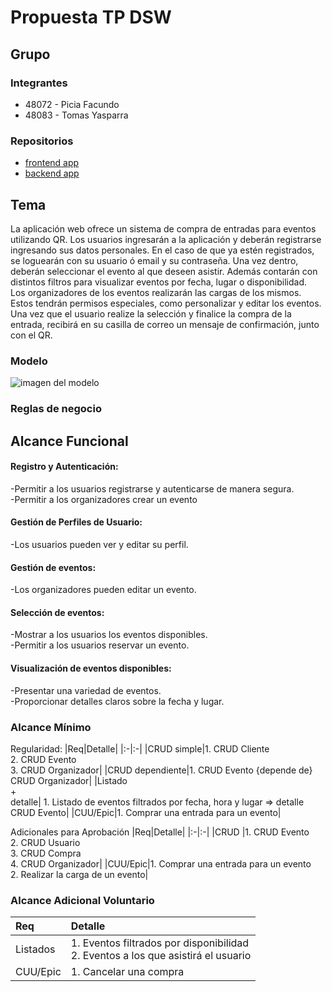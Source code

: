 # Propuesta TP DSW

## Grupo
### Integrantes
* 48072 - Picia Facundo
* 48083 - Tomas Yasparra

### Repositorios
* [frontend app](http://hyperlinkToGihubOrGitlab)
* [backend app](http://hyperlinkToGihubOrGitlab)


## Tema

La aplicación web ofrece un sistema de compra de entradas para eventos utilizando QR. Los usuarios ingresarán a la aplicación y deberán registrarse ingresando sus datos personales. En el caso de que ya estén registrados, se loguearán con su usuario ó email y su contraseña. Una vez dentro, deberán seleccionar el evento al que deseen asistir. Además contarán con distintos filtros para visualizar eventos por fecha, lugar o disponibilidad.<br>
Los organizadores de los eventos realizarán las cargas de los mismos. Estos tendrán permisos especiales, como personalizar y editar los eventos.<br> 
Una vez que el usuario realize la selección y finalice la compra de la entrada, recibirá en su casilla de correo un mensaje de confirmación, junto con el QR.

### Modelo
![imagen del modelo]()

### Reglas de negocio

## Alcance Funcional 

#### Registro y Autenticación:
-Permitir a los usuarios registrarse y autenticarse de manera segura.<br>
-Permitir a los organizadores crear un evento

#### Gestión de Perfiles de Usuario:
-Los usuarios pueden ver y editar su perfil.

#### Gestión de eventos:
-Los organizadores pueden editar un evento.

#### Selección de eventos:
-Mostrar a los usuarios los eventos disponibles.<br>
-Permitir a los usuarios reservar un evento.

#### Visualización de eventos disponibles:
-Presentar una variedad de eventos.<br>
-Proporcionar detalles claros sobre la fecha y lugar.

### Alcance Mínimo
Regularidad:
|Req|Detalle|
|:-|:-|
|CRUD simple|1. CRUD Cliente<br>2. CRUD Evento<br>3. CRUD Organizador|
|CRUD dependiente|1. CRUD Evento {depende de} CRUD Organizador|
|Listado<br>+<br>detalle| 1. Listado de eventos filtrados por fecha, hora y lugar => detalle CRUD Evento|
|CUU/Epic|1. Comprar una entrada para un evento|


Adicionales para Aprobación
|Req|Detalle|
|:-|:-|
|CRUD |1. CRUD Evento<br>2. CRUD Usuario<br>3. CRUD Compra<br>4. CRUD Organizador|
|CUU/Epic|1. Comprar una entrada para un evento<br>2. Realizar la carga de un evento|


### Alcance Adicional Voluntario

|Req|Detalle|
|:-|:-|
|Listados |1. Eventos filtrados por disponibilidad <br>2. Eventos a los que asistirá el usuario|
|CUU/Epic|1. Cancelar una compra|

